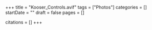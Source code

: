 +++
title = "Kooser_Controls.avif"
tags = ["Photos"]
categories = []
startDate = ""
draft = false
pages = []

citations = []
+++

